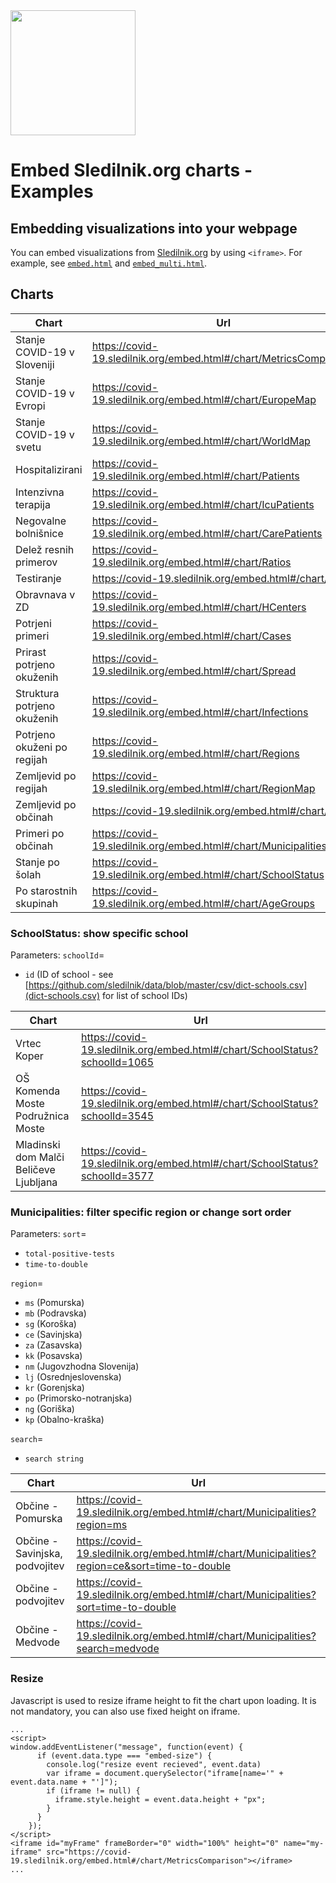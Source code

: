 <img src="https://covid-19.sledilnik.org/covid-19-logo.png" width="200">

# Embed Sledilnik.org charts - Examples

## Embedding visualizations into your webpage

You can embed visualizations from [Sledilnik.org](https://covid-19.sledilnik.org/) by using `<iframe>`.
For example, see [`embed.html`](https://github.com/sledilnik/website/tree/master/examples/embed.html) and [`embed_multi.html`](https://github.com/sledilnik/website/tree/master/examples/embed_multi.html).

## Charts

| Chart | Url |
| ----- | --- |
| Stanje COVID-19 v Sloveniji | https://covid-19.sledilnik.org/embed.html#/chart/MetricsComparison |
| Stanje COVID-19 v Evropi | https://covid-19.sledilnik.org/embed.html#/chart/EuropeMap |
| Stanje COVID-19 v svetu | https://covid-19.sledilnik.org/embed.html#/chart/WorldMap |
| Hospitalizirani | https://covid-19.sledilnik.org/embed.html#/chart/Patients |
| Intenzivna terapija | https://covid-19.sledilnik.org/embed.html#/chart/IcuPatients |
| Negovalne bolnišnice | https://covid-19.sledilnik.org/embed.html#/chart/CarePatients |
| Delež resnih primerov | https://covid-19.sledilnik.org/embed.html#/chart/Ratios |
| Testiranje | https://covid-19.sledilnik.org/embed.html#/chart/Tests |
| Obravnava v ZD | https://covid-19.sledilnik.org/embed.html#/chart/HCenters |
| Potrjeni primeri | https://covid-19.sledilnik.org/embed.html#/chart/Cases |
| Prirast potrjeno okuženih | https://covid-19.sledilnik.org/embed.html#/chart/Spread |
| Struktura potrjeno okuženih | https://covid-19.sledilnik.org/embed.html#/chart/Infections |
| Potrjeno okuženi po regijah | https://covid-19.sledilnik.org/embed.html#/chart/Regions |
| Zemljevid po regijah | https://covid-19.sledilnik.org/embed.html#/chart/RegionMap |
| Zemljevid po občinah | https://covid-19.sledilnik.org/embed.html#/chart/Map |
| Primeri po občinah | https://covid-19.sledilnik.org/embed.html#/chart/Municipalities |
| Stanje po šolah | https://covid-19.sledilnik.org/embed.html#/chart/SchoolStatus |
| Po starostnih skupinah | https://covid-19.sledilnik.org/embed.html#/chart/AgeGroups |

### SchoolStatus: show specific school
Parameters:
`schoolId`=
- `id` (ID of school - see [https://github.com/sledilnik/data/blob/master/csv/dict-schools.csv](dict-schools.csv) for list of school IDs)

| Chart | Url |
| ----- | --- |
| Vrtec Koper | https://covid-19.sledilnik.org/embed.html#/chart/SchoolStatus?schoolId=1065 |
| OŠ Komenda Moste Podružnica Moste | https://covid-19.sledilnik.org/embed.html#/chart/SchoolStatus?schoolId=3545 |
| Mladinski dom Malči Beličeve Ljubljana | https://covid-19.sledilnik.org/embed.html#/chart/SchoolStatus?schoolId=3577 |

### Municipalities: filter specific region or change sort order
Parameters:
`sort`=
- `total-positive-tests`
- `time-to-double`

`region`=
- `ms` (Pomurska)
- `mb` (Podravska)
- `sg` (Koroška)
- `ce` (Savinjska)
- `za` (Zasavska)
- `kk` (Posavska)
- `nm` (Jugovzhodna Slovenija)
- `lj` (Osrednjeslovenska)
- `kr` (Gorenjska)
- `po` (Primorsko-notranjska)
- `ng` (Goriška)
- `kp` (Obalno-kraška)

`search`=
- `search string`

| Chart | Url |
| ----- | --- |
| Občine - Pomurska | https://covid-19.sledilnik.org/embed.html#/chart/Municipalities?region=ms |
| Občine - Savinjska, podvojitev | https://covid-19.sledilnik.org/embed.html#/chart/Municipalities?region=ce&sort=time-to-double |
| Občine - podvojitev | https://covid-19.sledilnik.org/embed.html#/chart/Municipalities?sort=time-to-double |
| Občine - Medvode | https://covid-19.sledilnik.org/embed.html#/chart/Municipalities?search=medvode |

### Resize

Javascript is used to resize iframe height to fit the chart upon loading. It is not mandatory, you can also use fixed height on iframe.

```
...
<script>
window.addEventListener("message", function(event) {
      if (event.data.type === "embed-size") {
        console.log("resize event recieved", event.data)
        var iframe = document.querySelector("iframe[name='" + event.data.name + "']");
        if (iframe != null) {
          iframe.style.height = event.data.height + "px";
        }
      }
    });
</script>
<iframe id="myFrame" frameBorder="0" width="100%" height="0" name="my-iframe" src="https://covid-19.sledilnik.org/embed.html#/chart/MetricsComparison"></iframe>
...
```
